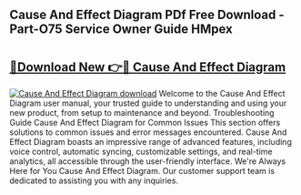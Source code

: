## Cause And Effect Diagram PDf Free Download - Part-O75 Service Owner Guide HMpex

# <h2><a href="http://dfm22k.blite.top/?on=Cause+And+Effect+Diagram">🔗Download New 👉🔴 Cause And Effect Diagram</a></h2>

[![Cause And Effect Diagram download](https://i.imgur.com/lujVjoI.png)](http://dfm22k.blite.top/?on=Cause+And+Effect+Diagram)
Welcome to the Cause And Effect Diagram user manual, your trusted guide to understanding and using your new product, from setup to maintenance and beyond. Troubleshooting Guide Cause And Effect Diagram for Common Issues This section offers solutions to common issues and error messages encountered. Cause And Effect Diagram boasts an impressive range of advanced features, including voice control, automatic syncing, customizable settings, and real-time analytics, all accessible through the user-friendly interface. We're Always Here for You Cause And Effect Diagram. Our customer support team is dedicated to assisting you with any inquiries.
